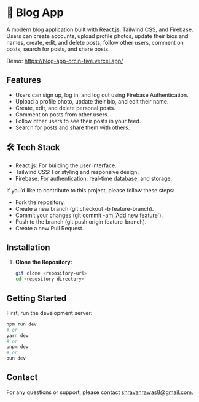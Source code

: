 # 📝 Blog App

A modern blog application built with React.js, Tailwind CSS, and Firebase.
Users can create accounts, upload profile photos, update their bios and names, create, edit, and delete posts, follow other users, comment on posts, search for posts, and share posts.

Demo: https://blog-app-orcin-five.vercel.app/

## Features

  - Users can sign up, log in, and log out using Firebase Authentication.
  - Upload a profile photo, update their bio, and edit their name.
  - Create, edit, and delete personal posts.
  - Comment on posts from other users.
  - Follow other users to see their posts in your feed.
  - Search for posts and share them with others.
    
## 🛠️ Tech Stack

  - React.js: For building the user interface.
  - Tailwind CSS: For styling and responsive design.
  - Firebase: For authentication, real-time database, and storage.
     
If you’d like to contribute to this project, please follow these steps:

  - Fork the repository.
  - Create a new branch (git checkout -b feature-branch).
  - Commit your changes (git commit -am 'Add new feature').
  - Push to the branch (git push origin feature-branch).
  - Create a new Pull Request.

## Installation

1. **Clone the Repository:**
   
   ```bash
   git clone <repository-url>
   cd <repository-directory>

## Getting Started

First, run the development server:

```bash
npm run dev
# or
yarn dev
# or
pnpm dev
# or
bun dev
```

## Contact
For any questions or support, please contact shravanrawas8@gmail.com.
